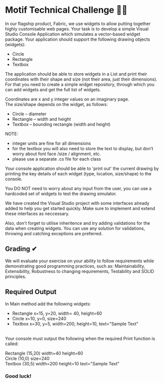 # Motif Technical Challenge 🐱‍💻

In our flagship product, Fabric, we use widgets to allow putting together highly customisable web pages. Your task is to develop a simple Visual Studio Console Application which simulates a vector-based widget package. Your application should support the following drawing objects (widgets):

- Circle
- Rectangle
- Textbox

The application should be able to store widgets in a List and print their coordinates with their shape and size (not their area, just their dimensions).
For that you need to create a simple widget repository, through which you can add widgets and get the full list of widgets.

Coordinates are x and y integer values on an imaginary page.
\
The size/shape depends on the widget, as follows:
- Circle – diameter
- Rectangle – width and height
- Textbox – bounding rectangle (width and height)

NOTE:
- integer units are fine for all dimensions
- for the textbox you will also need to store the text to display, but don’t worry about font face /size / alignment, etc. 
- please use a separate .cs file for each class

Your console application should be able to 'print out' the current drawing by printing the key details of each widget (type, location, size/shape) to the console.

You DO NOT need to worry about any input from the user, you can use a hardcoded set of widgets to test the drawing simulator.

We have created the Visual Studio project with some interfaces already added to help you get started quickly. Make sure to implement and extend these interfaces as neccessary.

Also, don't forget to utilise inheritence and try adding validations for the data when creating widgets. You can use any solution for validations, throwing and catching exceptions are preferred.

## Grading ✔
We will evaluate your exercise on your ability to follow requirements while demonstrating good programming practices, such as: Maintainability, Extensibility, Robustness to changing requirements, Testability and SOLID principles.

## Required Output
In Main method add the following widgets:

- Rectangle x=15, y=20, width= 40, height=60
- Circle x=10, y=0, size=240
- Textbox x=30, y=5, width=200, height=10, text="Sample Text"

\
Your console must output the following when the required Print function is called:

Rectangle (15,20) width=40 height=60
\
Circle (10,0) size=240
\
Textbox (30,5) width=200 height=10 text="Sample Text"

### Good luck!
